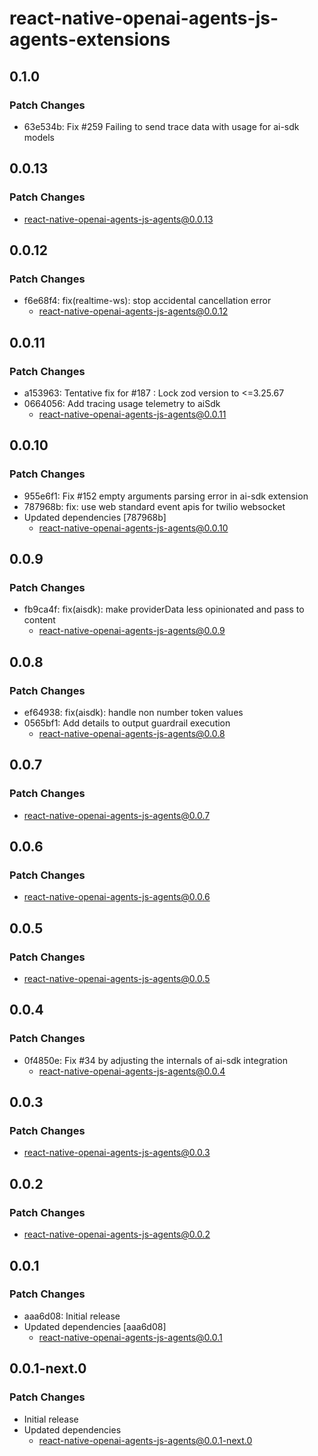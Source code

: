 # react-native-openai-agents-js-agents-extensions

## 0.1.0

### Patch Changes

- 63e534b: Fix #259 Failing to send trace data with usage for ai-sdk models

## 0.0.13

### Patch Changes

- react-native-openai-agents-js-agents@0.0.13

## 0.0.12

### Patch Changes

- f6e68f4: fix(realtime-ws): stop accidental cancellation error
  - react-native-openai-agents-js-agents@0.0.12

## 0.0.11

### Patch Changes

- a153963: Tentative fix for #187 : Lock zod version to <=3.25.67
- 0664056: Add tracing usage telemetry to aiSdk
  - react-native-openai-agents-js-agents@0.0.11

## 0.0.10

### Patch Changes

- 955e6f1: Fix #152 empty arguments parsing error in ai-sdk extension
- 787968b: fix: use web standard event apis for twilio websocket
- Updated dependencies [787968b]
  - react-native-openai-agents-js-agents@0.0.10

## 0.0.9

### Patch Changes

- fb9ca4f: fix(aisdk): make providerData less opinionated and pass to content
  - react-native-openai-agents-js-agents@0.0.9

## 0.0.8

### Patch Changes

- ef64938: fix(aisdk): handle non number token values
- 0565bf1: Add details to output guardrail execution
  - react-native-openai-agents-js-agents@0.0.8

## 0.0.7

### Patch Changes

- react-native-openai-agents-js-agents@0.0.7

## 0.0.6

### Patch Changes

- react-native-openai-agents-js-agents@0.0.6

## 0.0.5

### Patch Changes

- react-native-openai-agents-js-agents@0.0.5

## 0.0.4

### Patch Changes

- 0f4850e: Fix #34 by adjusting the internals of ai-sdk integration
  - react-native-openai-agents-js-agents@0.0.4

## 0.0.3

### Patch Changes

- react-native-openai-agents-js-agents@0.0.3

## 0.0.2

### Patch Changes

- react-native-openai-agents-js-agents@0.0.2

## 0.0.1

### Patch Changes

- aaa6d08: Initial release
- Updated dependencies [aaa6d08]
  - react-native-openai-agents-js-agents@0.0.1

## 0.0.1-next.0

### Patch Changes

- Initial release
- Updated dependencies
  - react-native-openai-agents-js-agents@0.0.1-next.0
